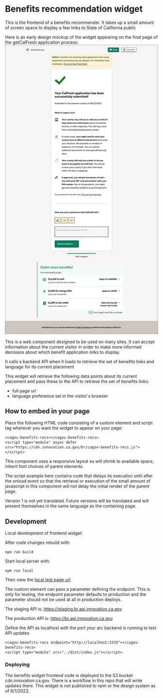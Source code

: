 # Benefits recommendation widget

This is the frontend of a benefits recommender. It takes up a small amount of screen space to display a few links to State of California public

Here is an early design mockup of the widget appearing on the final page of the getCalFresh application process:
<img src="./docs/img/GetCalFresh-Completion-3Links.png" />

This is a web component designed to be used on many sites. It can accept information about the current visitor in order to make more informed decisions about which benefit application links to display.

It calls a backend API when it loads to retrieve the set of benefits links and language for its current placement

This widget will retrieve the following data points about its current placement and pass these to the API to retrieve the set of benefits links:

- full page url
- language preference set in the visitor's browser

## How to embed in your page

Place the following HTML code consisting of a custom element and script tag wherever you want the widget to appear on your page:

```
<cagov-benefits-recs></cagov-benefits-recs>
<script type="module" async defer src="https://cdn.innovation.ca.gov/br/cagov-benefits-recs.js"></script>
```

This component uses a responsive layout so will shrink to available space, inherit font choices of parent elements.

The script example here contains code that delays its execution until after the onload event so that the retrieval or execution of the small amount of javascript in this component will not delay the initial render of the parent page.

Version 1 is not yet translated. Future versions will be translated and will present themselves in the same language as the containing page.

## Development

Local development of frontend widget:

After code changes rebuild with:

```
npm run build
```

Start local server with:

```
npm run local
```

Then view the <a href="http://127.0.0.1:8080/test/index.html">local test page url</a>

The custom element can pass a parameter defining the endpoint. This is only for testing, the endpoint parameter defaults to production and the parameter should not be used at all in production deploys.

The staging API is: https://staging.br.api.innovation.ca.gov

The production API is: https://br.api.innovation.ca.gov

Define the API as localhost with the port your arc backend is running to test API updates

```
<cagov-benefits-recs endpoint="http://localhost:3333"></cagov-benefits-recs>
<script type="module" src="../dist/index.js"></script>
```

### Deploying

The benefits widget frontend code is deployed to the S3 bucket cdn.innovation.ca.gov. There is a workflow in this repo that will write updates there. This widget is not published to npm or the design system as of 6/1/2023.
